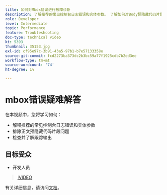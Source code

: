 ```yaml
---
title: 如何对Mbox错误进行故障诊断
description: 了解推荐的常见控制台日志错误和实体参数。 了解如何对Body预隐藏代码片段问题进行故障诊断，以及如何检查和了解跟踪输出。
role: Developer
level: Intermediate
topic: Performance
feature: Troubleshooting
doc-type: technical video
kt: 5393
thumbnail: 35153.jpg
exl-id: cf95e97c-3b91-43a5-97b1-b7e57133358e
source-git-commit: fcd2273ba373dc2b3bc59a77f1925cdb7b2ed3ee
workflow-type: tm+mt
source-wordcount: '74'
ht-degree: 1%

---
```


# mbox错误疑难解答

在本视频中，您将学习如何：

* 解释推荐的常见控制台日志错误和实体参数
* 排除正文预隐藏代码片段问题
* 检查并了解跟踪输出

## 目标受众

* 开发人员

>[!VIDEO](https://video.tv.adobe.com/v/35153/?quality=12)

有关详细信息，请访问[文档](https://experienceleague.adobe.com/docs/target/using/troubleshoot/troubleshooting-target.html?lang=zh-Hans)。
